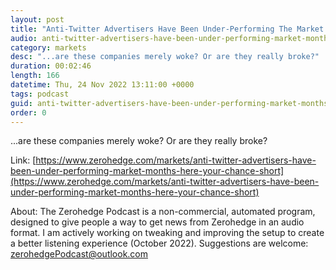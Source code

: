 ```yaml
---
layout: post
title: "Anti-Twitter Advertisers Have Been Under-Performing The Market For Months: Here Is Your Chance To Short Them"
audio: anti-twitter-advertisers-have-been-under-performing-market-months-here-your-chance-short-1
category: markets
desc: "...are these companies merely woke? Or are they really broke?"
duration: 00:02:46
length: 166
datetime: Thu, 24 Nov 2022 13:11:00 +0000
tags: podcast
guid: anti-twitter-advertisers-have-been-under-performing-market-months-here-your-chance-short-0
order: 0
---
```

...are these companies merely woke? Or are they really broke?

Link: [https://www.zerohedge.com/markets/anti-twitter-advertisers-have-been-under-performing-market-months-here-your-chance-short](https://www.zerohedge.com/markets/anti-twitter-advertisers-have-been-under-performing-market-months-here-your-chance-short)

About: The Zerohedge Podcast is a non-commercial, automated program, designed to give people a way to get news from Zerohedge in an audio format.  I am actively working on tweaking and improving the setup to create a better listening experience (October 2022).  Suggestions are welcome: [zerohedgePodcast@outlook.com](mailto:zerohedgePodcast@outlook.com)